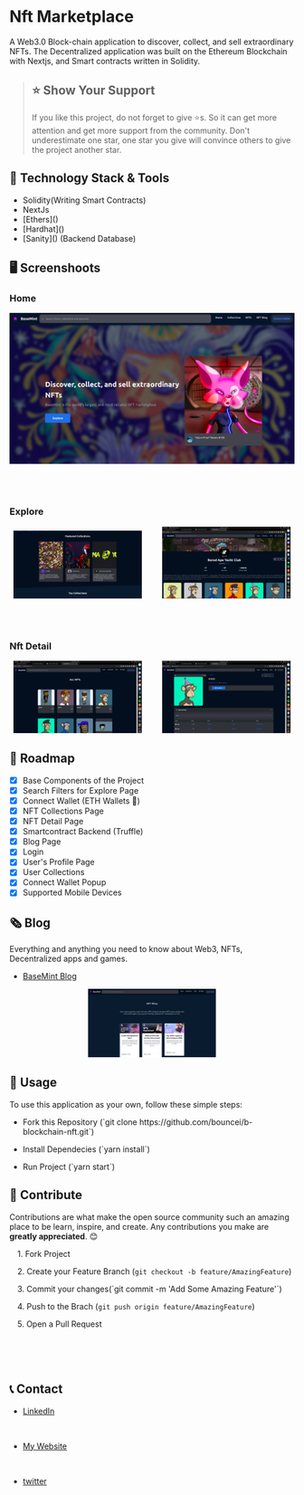 # Nft Marketplace
<!-- ALL-CONTRIBUTORS-BADGE:START - Do not remove or modify this section -->
<!-- [![All Contributors](https://img.shields.io/badge/all_contributors-4-orange.svg?style=flat-square)](#contributors-) -->
<!-- ALL-CONTRIBUTORS-BADGE:END -->
A Web3.0 Block-chain application to discover, collect, and sell extraordinary NFTs. The Decentralized application was built on the Ethereum Blockchain with Nextjs, and Smart contracts written in Solidity.

> ## ⭐ Show Your Support
> If you like this project, do not forget to give ⭐s. So it can get more attention and get more support from the community. Don't underestimate one star, one star you give will convince others to give the project another star.

<!-- 
## 💪 Motivation

<p>
I aim to create an open and safe nft marketplace for everyone. This will be a challenge for both me and the contributors. Together we will create an open source, reliable and beautiful nft marketplace example. The purpose of this project is not to operate an nft marketplace, but to create a template for nft marketplaces. Thus, many nft marketplaces can be easily created by forking and modifying this template. This will be beneficial for us to support the artists. We can only succeed in the world by coming from different areas and joining our forces.
</p> -->

## 🔧 Technology Stack & Tools
<ul>
<li>Solidity(Writing Smart Contracts)</li>
<li>NextJs</li>
<li>[Ethers]()</li>
<li>[Hardhat]()</li>
<li>[Sanity]()  (Backend Database)</li>



</ul>

## 🖥️ Screenshoots 

### Home

![](docs/images/home.png)

<br/>
<br/>


### Explore

<!-- ![explore](docs/images/collections.png)
![explore](docs/images/singleC.png) -->

<p align="center">
  <img alt="Light" src="docs/images/collections.png" width="45%">
&nbsp; &nbsp; &nbsp; &nbsp;
  <img alt="Dark" src="docs/images/singleC.png" width="45%">
</p>

<br/>
<br/>

### Nft Detail
<!-- ![detail](docs/images/all_nfts.png)  ![detail](docs/images/singleN.png) -->


<p align="center">
  <img alt="Light" src="docs/images/all_nfts.png" width="45%">
&nbsp; &nbsp; &nbsp; &nbsp;
  <img alt="Dark" src="docs/images/singleN.png" width="45%">
</p>




## 🎉 Roadmap



 - [x] Base Components of the Project 
 - [x] Search Filters for Explore Page
 - [x] Connect Wallet (ETH Wallets 🚀)
 - [x] NFT Collections Page
 - [x] NFT Detail Page
 - [x] Smartcontract Backend (Truffle)
 - [x] Blog Page
 - [x] Login
 - [x] User's Profile Page
 - [x] User Collections
 - [x] Connect Wallet Popup
 - [x] Supported Mobile Devices
## 🗞️ Blog
Everything and anything you need to know about Web3, NFTs, Decentralized apps and games.
 - [BaseMint Blog](https://baseminty.com/blog)

<p align='center'>

  <img alt="Light" src="docs/images/blog.png" width="45%">
</p>

## 🔮 Usage
To use this application as your own, follow these simple steps:
<!-- 
>- 
>- 
>-  -->
<ul>
<li><p>Fork this Repository (`git clone https://github.com/bouncei/b-blockchain-nft.git`)<p/></li>
<li><p>Install Dependecies (`yarn install`)</p></li>
<li><p>Run Project (`yarn start`)</p></li>

</ul>

<!-- # `yarn install (for first running)`
# `yarn dev` -->



<!-- ![detail](docs/images/blog.png) -->

<!-- ![blog](docs/images/blog.png) -->


<!-- ### Show Your Support
Give a  -->



## 🤝 Contribute
Contributions are what make the open source community such an amazing place to be learn, inspire, and create. Any contributions you make are <strong>greatly appreciated</strong>. 😊
<p>
&emsp;1. Fork Project

</p>
<p>

&emsp;2. Create your Feature Branch (`git checkout -b feature/AmazingFeature`)
</p>

<p>
&emsp;3. Commit your changes(`git commit -m 'Add Some Amazing Feature'`)

</p>

<p>

&emsp;4. Push to the Brach (`git push origin feature/AmazingFeature`)
</p>

<p>
&emsp;5. Open a Pull Request

</p>






<br/>
<br/>
<br/>


## 📞 Contact
 - [LinkedIn](https://www.linkedin.com/in/joshua-inyang-2753841b7/) 
 <br/>

 - [My Website](https://www.bouncei.herokuapp.com)
 <br/>

- [twitter ](https://twitter.com/InyangJoshua8)